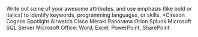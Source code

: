 Write out some of your awesome attributes, and use emphasis (like bold or italics) to identify keywords, programming languages, or skills. *Cireson Cognos Spotlight Airwatch Cisco Meraki Panorama Orion Splunk Microsoft SQL Server Microsoft Office: Word, Excel, PowerPoint, SharePoint
